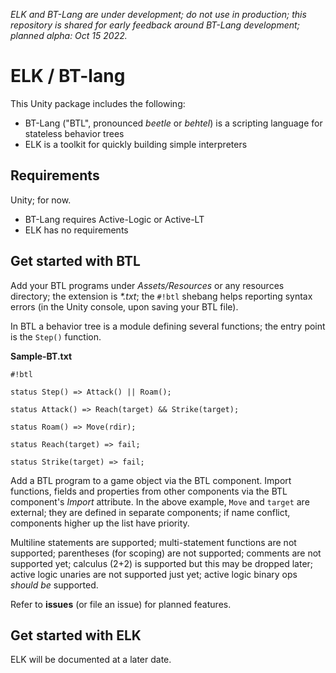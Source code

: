 *ELK and BT-Lang are under development; do not use in production; this repository is shared for early feedback around BT-Lang development; planned alpha: Oct 15 2022.*

# ELK / BT-lang

This Unity package includes the following:
- BT-Lang ("BTL", pronounced *beetle* or *behtel*) is a scripting language for stateless behavior trees
- ELK is a toolkit for quickly building simple interpreters

## Requirements

Unity; for now.

- BT-Lang requires Active-Logic or Active-LT
- ELK has no requirements

## Get started with BTL

Add your BTL programs under *Assets/Resources* or any resources directory; the extension is *\*.txt*; the `#!btl` shebang helps reporting syntax errors (in the Unity console, upon saving your BTL file).

In BTL a behavior tree is a module defining several functions; the entry point is the `Step()` function.

**Sample-BT.txt**

```
#!btl

status Step() => Attack() || Roam();

status Attack() => Reach(target) && Strike(target);

status Roam() => Move(rdir);

status Reach(target) => fail;

status Strike(target) => fail;
```

Add a BTL program to a game object via the BTL component.
Import functions, fields and properties from other components via the BTL component's *Import* attribute.
In the above example, `Move` and `target` are external; they are defined in separate components; if name conflict, components higher up the list have priority.

Multiline statements are supported; multi-statement functions are not supported; parentheses (for scoping) are not supported; comments are not supported yet; calculus (2+2) is supported but this may be dropped later; active logic unaries are not supported just yet; active logic binary ops *should be* supported.

Refer to **issues** (or file an issue) for planned features.

## Get started with ELK

ELK will be documented at a later date.
